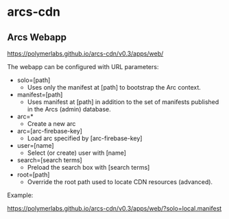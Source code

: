 # arcs-cdn

## Arcs Webapp

https://polymerlabs.github.io/arcs-cdn/v0.3/apps/web/

The webapp can be configured with URL parameters:

* solo=[path]
  * Uses only the manifest at [path] to bootstrap the Arc context.
* manifest=[path]
  * Uses manifest at [path] in addition to the set of manifests published in the Arcs (admin) database.
* arc=*
  * Create a new arc
* arc=[arc-firebase-key]
  * Load arc specified by [arc-firebase-key]
* user=[name]
  * Select (or create) user with [name]
* search=[search terms]
  * Preload the search box with [search terms]
* root=[path]
  * Override the root path used to locate CDN resources (advanced).

Example:

https://polymerlabs.github.io/arcs-cdn/v0.3/apps/web/?solo=local.manifest
